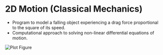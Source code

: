 # 2D Motion (Classical Mechanics)
- Program to model a falling object experiencing a drag force proportional to the square of its speed.
- Computational approach to solving non-linear differential equations of motion.
  
![Plot Figure](graph.png)
